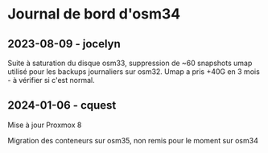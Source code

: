 # Journal de bord d'osm34

## 2023-08-09 - jocelyn

Suite à saturation du disque osm33, suppression de ~60 snapshots umap utilisé pour les backups journaliers sur osm32.
Umap a pris +40G en 3 mois - à vérifier si c'est normal.

## 2024-01-06 - cquest

Mise à jour Proxmox 8

Migration des conteneurs sur osm35, non remis pour le moment sur osm34
